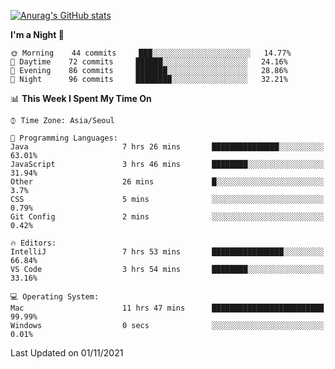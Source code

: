 
<!--
**BHyeonKim/BHyeonKim** is a ✨ _special_ ✨ repository because its `README.md` (this file) appears on your GitHub profile.

Here are some ideas to get you started:

- 🔭 I’m currently working on ...
- 🌱 I’m currently learning ...
- 👯 I’m looking to collaborate on ...
- 🤔 I’m looking for help with ...
- 💬 Ask me about ...
- 📫 How to reach me: ...
- 😄 Pronouns: ...
- ⚡ Fun fact: ...
-->
[![Anurag's GitHub stats](https://github-readme-stats.vercel.app/api?username=BHyeonKim&show_icons=true&theme=dark)
](https://github.com/anuraghazra/github-readme-stats)
<!--START_SECTION:waka-->
**I'm a Night 🦉** 

```text
🌞 Morning    44 commits     ███░░░░░░░░░░░░░░░░░░░░░░   14.77% 
🌆 Daytime    72 commits     ██████░░░░░░░░░░░░░░░░░░░   24.16% 
🌃 Evening    86 commits     ███████░░░░░░░░░░░░░░░░░░   28.86% 
🌙 Night      96 commits     ████████░░░░░░░░░░░░░░░░░   32.21%

```


📊 **This Week I Spent My Time On** 

```text
⌚︎ Time Zone: Asia/Seoul

💬 Programming Languages: 
Java                     7 hrs 26 mins       ███████████████░░░░░░░░░░   63.01% 
JavaScript               3 hrs 46 mins       ████████░░░░░░░░░░░░░░░░░   31.94% 
Other                    26 mins             █░░░░░░░░░░░░░░░░░░░░░░░░   3.7% 
CSS                      5 mins              ░░░░░░░░░░░░░░░░░░░░░░░░░   0.79% 
Git Config               2 mins              ░░░░░░░░░░░░░░░░░░░░░░░░░   0.42%

🔥 Editors: 
IntelliJ                 7 hrs 53 mins       ████████████████░░░░░░░░░   66.84% 
VS Code                  3 hrs 54 mins       ████████░░░░░░░░░░░░░░░░░   33.16%

💻 Operating System: 
Mac                      11 hrs 47 mins      █████████████████████████   99.99% 
Windows                  0 secs              ░░░░░░░░░░░░░░░░░░░░░░░░░   0.01%

```


 Last Updated on 01/11/2021
<!--END_SECTION:waka-->

